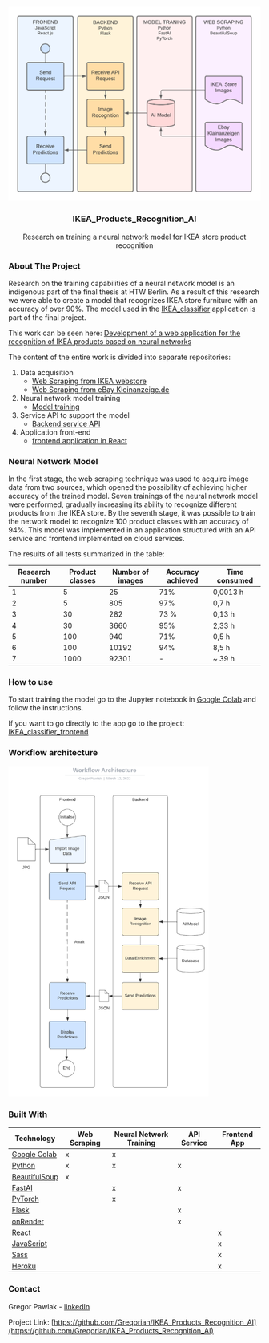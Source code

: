 
<!-- PROJECT LOGO -->
<br />
<p align="center">
<img src="project_parts3.png" width="600"> 
  <h3 align="center">IKEA_Products_Recognition_AI</h3>

  <p align="center">
   Research on training a neural network model for IKEA store product recognition
  </p>
</p>


<!-- ABOUT THE PROJECT -->
### About The Project

Research on the training capabilities of a neural network model is an indigenous part of the final thesis at HTW Berlin. As a result of this research we were able to create a model that recognizes IKEA store furniture with an accuracy of over 90%. 
The model used in the [IKEA_classifier](https://ikea-classifier.herokuapp.com/) application is part of the final project.

This work can be seen here: [Development of a web application for the recognition 
of IKEA products based on neural networks](https://docs.google.com/document/d/1APf5llBDAKWvc0GtJMNoXp0jBHCsVX-7/edit?usp=sharing&ouid=111051527142046808483&rtpof=true&sd=true)

The content of the entire work is divided into separate repositories:
1. Data acquisition
    - [Web Scraping from IKEA webstore](https://github.com/Greqorian/IKEAcom_Image_Scraper)
    - [Web Scraping from eBay Kleinanzeige.de](https://github.com/Greqorian/Ebay_Kleinanzeige_Image_Scraper)
3. Neural network model training
    - [Model training](https://github.com/Greqorian/IKEA_Products_Recognition_AI)
5. Service API to support the model
    - [Backend service API](https://github.com/Greqorian/IKEA_classifier)
7. Application front-end 
    - [frontend application in React](https://github.com/Greqorian/IKEA_classifier_frontend) 


### Neural Network Model

In the first stage, the web scraping technique was used to acquire image data from two sources, which opened the possibility of achieving higher accuracy of the trained model. Seven trainings of the neural network model were performed, gradually increasing its ability to recognize different products from the IKEA store. By the seventh stage, it was possible to train the network model to recognize 100 product classes with an accuracy of 94%. This model was implemented in an application structured with an API service and frontend implemented on cloud services. 

The results of all tests summarized in the table:

| Research number | Product classes | Number of images | Accuracy achieved | Time consumed |
|-----------------|-----------------|------------------|-------------------|---------------|
| 1               | 5               | 25               | 71%               | 0,0013 h      |
| 2               | 5               | 805              | 97%               | 0,7 h         |
| 3               | 30              | 282              | 73 %              | 0,13 h        |
| 4               | 30              | 3660             | 95%               | 2,33 h        |
| 5               | 100             | 940              | 71%               | 0,5 h         |
| 6               | 100             | 10192            | 94%               | 8,5 h         |
| 7               | 1000            | 92301            | -                 | ~ 39 h        |



### How to use

To start training the model go to the Jupyter notebook in [Google Colab](https://colab.research.google.com/drive/1jhhUAAyvhcrYKz5Nrt9Mt_iQ_qY-LK1s?usp=sharing) and follow the instructions.

If you want to go directly to the app go to the project: [IKEA_classifier_frontend](https://github.com/Greqorian/IKEA_classifier_frontend)

### Workflow architecture

<img src="workflow_architecture.png" width="400"> 

### Built With

| Technology                                                               | Web Scraping | Neural Network Training | API Service | Frontend App |
|--------------------------------------------------------------------------|--------------|-------------------------|-------------|--------------|
| [Google Colab](https://colab.research.google.com/)                       | x            | x                       |             |              |
| [Python](https://www.python.org/)                                        | x            | x                       | x           |              |
| [BeautifulSoup](https://www.crummy.com/software/BeautifulSoup/bs4/doc/#) | x            |                         |             |              |
| [FastAI](https://www.fast.ai/)                                           |              | x                       | x           |              |
| [PyTorch](https://pytorch.org/)                                          |              | x                       |             |              |
| [Flask](https://flask.palletsprojects.com/en/2.0.x/)                     |              |                         | x           |              |
| [onRender](https://render.com/)                                          |              |                         | x           |              |
| [React](https://reactjs.org/)                                            |              |                         |             | x            |
| [JavaScript](https://www.javascript.com/)                                |              |                         |             | x            |
| [Sass](https://sass-lang.com/)                                           |              |                         |             | x            |
| [Heroku](https://www.heroku.com)                                         |              |                         |             | x            |

<!-- CONTACT -->
### Contact

Gregor Pawlak - [linkedIn](https://www.linkedin.com/in/grzegorz-pawlak/) 

Project Link: [https://github.com/Greqorian/IKEA_Products_Recognition_AI](https://github.com/Greqorian/IKEA_Products_Recognition_AI)
